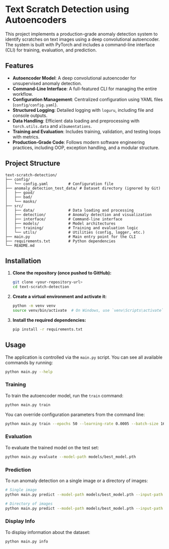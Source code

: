 # Text Scratch Detection using Autoencoders

This project implements a production-grade anomaly detection system to identify scratches on text images using a deep convolutional autoencoder. The system is built with PyTorch and includes a command-line interface (CLI) for training, evaluation, and prediction.

## Features

- **Autoencoder Model**: A deep convolutional autoencoder for unsupervised anomaly detection.
- **Command-Line Interface**: A full-featured CLI for managing the entire workflow.
- **Configuration Management**: Centralized configuration using YAML files (`config/config.yaml`).
- **Structured Logging**: Detailed logging with `loguru`, including file and console outputs.
- **Data Handling**: Efficient data loading and preprocessing with `torch.utils.data` and `albumentations`.
- **Training and Evaluation**: Includes training, validation, and testing loops with metrics.
- **Production-Grade Code**: Follows modern software engineering practices, including OOP, exception handling, and a modular structure.

## Project Structure

```
text-scratch-detection/
├── config/
│   └── config.yaml         # Configuration file
├── anomaly_detection_test_data/ # Dataset directory (ignored by Git)
│   ├── good/
│   ├── bad/
│   └── masks/
├── src/
│   ├── data/               # Data loading and processing
│   ├── detection/          # Anomaly detection and visualization
│   ├── interface/          # Command-line interface
│   ├── models/             # Model architectures
│   ├── training/           # Training and evaluation logic
│   └── utils/              # Utilities (config, logger, etc.)
├── main.py                 # Main entry point for the CLI
├── requirements.txt        # Python dependencies
└── README.md
```

## Installation

1.  **Clone the repository (once pushed to GitHub):**
    ```bash
    git clone <your-repository-url>
    cd text-scratch-detection
    ```

2.  **Create a virtual environment and activate it:**
    ```bash
    python -m venv venv
    source venv/bin/activate  # On Windows, use `venv\Scripts\activate`
    ```

3.  **Install the required dependencies:**
    ```bash
    pip install -r requirements.txt
    ```

## Usage

The application is controlled via the `main.py` script. You can see all available commands by running:

```bash
python main.py --help
```

### Training

To train the autoencoder model, run the `train` command:

```bash
python main.py train
```

You can override configuration parameters from the command line:

```bash
python main.py train --epochs 50 --learning-rate 0.0005 --batch-size 16
```

### Evaluation

To evaluate the trained model on the test set:

```bash
python main.py evaluate --model-path models/best_model.pth
```

### Prediction

To run anomaly detection on a single image or a directory of images:

```bash
# Single image
python main.py predict --model-path models/best_model.pth --input-path /path/to/your/image.png

# Directory of images
python main.py predict --model-path models/best_model.pth --input-path /path/to/your/directory/
```

### Display Info

To display information about the dataset:

```bash
python main.py info
```
